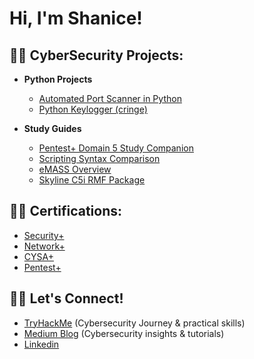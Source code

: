 <h1>Hi, I'm Shanice! 



<h2>👨‍💻 CyberSecurity Projects:</h2>

- <b>Python Projects</b>
  - [Automated Port Scanner in Python](https://github.com/keels1988/Automated-Port-Scanner)
  - [Python Keylogger (cringe)](https://github.com/keels1988/python-keylogger)

- <b>Study Guides</b>
  - [Pentest+ Domain 5 Study Companion](https://github.com/keels1988/Pentest--domain5-companion)
  - [Scripting Syntax Comparison](https://github.com/keels1988/Scripting-syntax-comparison)
  - [eMASS Overview](https://github.com/keels1988/eMASS-Overview-)
  - [Skyline C5i RMF Package](https://github.com/keels1988/Proposals-)
    
  
   

  


<h2>👨‍💻 Certifications: </h2>

  - [Security+](https://www.credly.com/badges/774fd1e9-b6ce-4060-ba22-007683c6d61c/public_url)
  - [Network+](https://www.credly.com/badges/3cd97f47-9829-4428-8a9b-12420cff33c9/public_url)
  - [CYSA+](https://www.credly.com/badges/89818e30-d1d8-44e9-b8f9-ff52e95271ec/public_url)
  - [Pentest+](https://www.credly.com/badges/4750ad1a-b313-40d6-b3c7-b870ca101cca/public_url)

<h2>👨‍💻 Let's Connect!</h2>

 - [TryHackMe](https://tryhackme.com/p/Sleek1337) (Cybersecurity Journey & practical skills)
 - [Medium Blog](https://medium.com/@keels70) (Cybersecurity insights & tutorials)
 - [Linkedin](https://linkedin.com/in/shanice-l-209645306)
